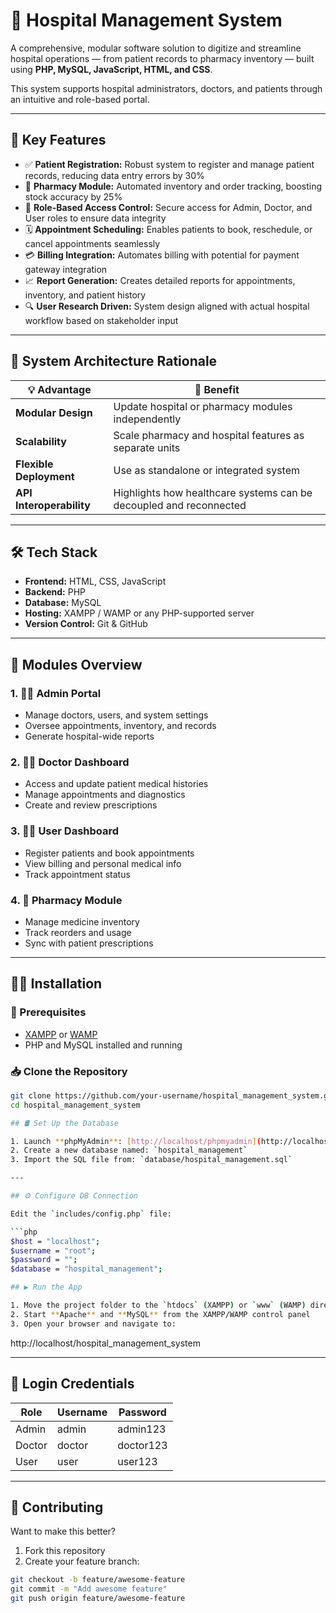 # 🏥 Hospital Management System

A comprehensive, modular software solution to digitize and streamline hospital operations — from patient records to pharmacy inventory — built using **PHP, MySQL, JavaScript, HTML, and CSS**.

This system supports hospital administrators, doctors, and patients through an intuitive and role-based portal.

---

## 🚀 Key Features

- ✅ **Patient Registration:** Robust system to register and manage patient records, reducing data entry errors by 30%
- 💊 **Pharmacy Module:** Automated inventory and order tracking, boosting stock accuracy by 25%
- 🔐 **Role-Based Access Control:** Secure access for Admin, Doctor, and User roles to ensure data integrity
- 🗓️ **Appointment Scheduling:** Enables patients to book, reschedule, or cancel appointments seamlessly
- 💳 **Billing Integration:** Automates billing with potential for payment gateway integration
- 📈 **Report Generation:** Creates detailed reports for appointments, inventory, and patient history
- 🔍 **User Research Driven:** System design aligned with actual hospital workflow based on stakeholder input

---

## 🧱 System Architecture Rationale

| 💡 Advantage | 📌 Benefit |
|-------------|------------|
| **Modular Design** | Update hospital or pharmacy modules independently |
| **Scalability** | Scale pharmacy and hospital features as separate units |
| **Flexible Deployment** | Use as standalone or integrated system |
| **API Interoperability** | Highlights how healthcare systems can be decoupled and reconnected |

---

## 🛠️ Tech Stack

- **Frontend:** HTML, CSS, JavaScript  
- **Backend:** PHP  
- **Database:** MySQL  
- **Hosting:** XAMPP / WAMP or any PHP-supported server  
- **Version Control:** Git & GitHub  

---

## 📂 Modules Overview

### 1. 👨‍💼 Admin Portal
- Manage doctors, users, and system settings
- Oversee appointments, inventory, and records
- Generate hospital-wide reports

### 2. 🧑‍⚕️ Doctor Dashboard
- Access and update patient medical histories
- Manage appointments and diagnostics
- Create and review prescriptions

### 3. 🧑‍💻 User Dashboard
- Register patients and book appointments
- View billing and personal medical info
- Track appointment status

### 4. 💊 Pharmacy Module
- Manage medicine inventory
- Track reorders and usage
- Sync with patient prescriptions

---

## 🧑‍💻 Installation

### 🔧 Prerequisites
- [XAMPP](https://www.apachefriends.org/index.html) or [WAMP](https://www.wampserver.com/en/)
- PHP and MySQL installed and running

### 📥 Clone the Repository

```bash
git clone https://github.com/your-username/hospital_management_system.git
cd hospital_management_system

## 🛢️ Set Up the Database

1. Launch **phpMyAdmin**: [http://localhost/phpmyadmin](http://localhost/phpmyadmin)
2. Create a new database named: `hospital_management`
3. Import the SQL file from: `database/hospital_management.sql`

---

## ⚙️ Configure DB Connection

Edit the `includes/config.php` file:

```php
$host = "localhost";
$username = "root";
$password = "";
$database = "hospital_management";

## ▶️ Run the App

1. Move the project folder to the `htdocs` (XAMPP) or `www` (WAMP) directory
2. Start **Apache** and **MySQL** from the XAMPP/WAMP control panel
3. Open your browser and navigate to:

```
http://localhost/hospital_management_system


---

## 🔐 Login Credentials

| Role   | Username | Password    |
|--------|----------|-------------|
| Admin  | admin    | admin123    |
| Doctor | doctor   | doctor123   |
| User   | user     | user123     |

---

## 🤝 Contributing

Want to make this better?

1. Fork this repository
2. Create your feature branch:

```bash
git checkout -b feature/awesome-feature
git commit -m "Add awesome feature"
git push origin feature/awesome-feature

